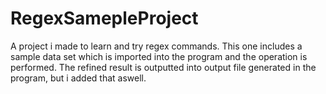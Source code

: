 # RegexSamepleProject

A project i made to learn and try regex commands.
This one includes a sample data set which is imported into the program and the operation is performed.
The refined result is outputted into output file generated in the program, but i added that aswell.
